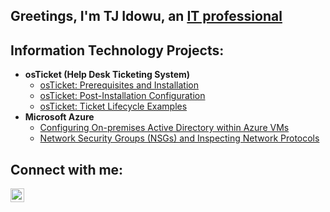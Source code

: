 ## Greetings, I'm TJ Idowu, an <a href="https://www.linkedin.com/in/olatunji-idowu-9aa297290/">IT professional </a> 

<h2>Information Technology Projects:</h2>

- <b>osTicket (Help Desk Ticketing System)</b>
  - [osTicket: Prerequisites and Installation](https://github.com/TheTJIdowu)
  - [osTicket: Post-Installation Configuration](https://github.com/TheTJIdowu)
  - [osTicket: Ticket Lifecycle Examples](https://github.com/TheTJIdowu)
- <b>Microsoft Azure</b>
  - [Configuring On-premises Active Directory within Azure VMs](https://github.com/TheTJIdowu)
  - [Network Security Groups (NSGs) and Inspecting Network Protocols](https://github.com/TheTJIdowu)

<h2>Connect with me:</h2>
<a href="https://www.linkedin.com/in/olatunji-idowu-9aa297290/"><img align="left" alt="Josh | LinkedIn" width="22px" src="https://cdn.jsdelivr.net/npm/simple-icons@v3/icons/linkedin.svg" /></a>


